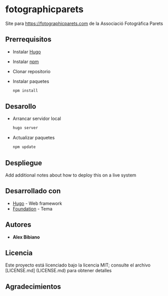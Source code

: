 # fotographicparets

Site para <https://fotographicparets.com> de la Associació Fotogràfica Parets

## Prerrequisitos

- Instalar [Hugo](https://gohugo.io/getting-started/installing/)
- Instalar [npm](https://www.npmjs.com/get-npm/)
- Clonar repositorio
- Instalar paquetes

  ```bash
  npm install
  ```

## Desarollo

- Arrancar servidor local

  ```bash
  hugo server
  ```

- Actualizar paquetes

  ```bash
  npm update
  ```

## Despliegue

Add additional notes about how to deploy this on a live system

## Desarrollado con

- [Hugo](https://gohugo.io/) - Web framework
- [Foundation](https://foundation.zurb.com/) - Tema

## Autores

- **Alex Bibiano**

## Licencia

Este proyecto está licenciado bajo la licencia MIT; consulte el archivo [LICENSE.md] (LICENSE.md) para obtener detalles

## Agradecimientos
